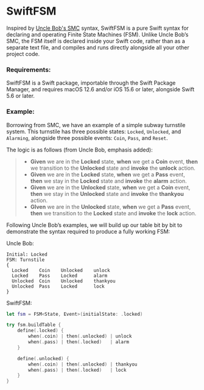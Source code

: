 # SwiftFSM

Inspired by [Uncle Bob's SMC][1] syntax, SwiftFSM is a pure Swift syntax for declaring and operating Finite State Machines (FSM). Unlike Uncle Bob’s SMC, the FSM itself is declared inside your Swift code, rather than as a separate text file, and compiles and runs directly alongside all your other project code.

### Requirements:

SwiftFSM is a Swift package, importable through the Swift Package Manager, and requires macOS 12.6 and/or iOS 15.6 or later, alongside Swift 5.6 or later.

### Example:

Borrowing from SMC, we have an example of a simple subway turnstile system. This turnstile has three possible states: `Locked`, `Unlocked`, and `Alarming`, alongside three possible events: `Coin`, `Pass`, and `Reset`.

The logic is as follows (from Uncle Bob, emphasis added): 

> - **Given** we are in the **Locked** state, **when** we get a **Coin** event, **then** we transition to the **Unlocked** state and **invoke** the **unlock** action.
> - **Given** we are in the **Locked** state, **when** we get a **Pass** event, **then** we stay in the **Locked** state and **invoke** the **alarm** action.
> - **Given** we are in the **Unlocked** state, **when** we get a **Coin** event, **then** we stay in the **Unlocked** state and **invoke** the **thankyou** action.
> - **GIven** we are in the **Unlocked** state, **when** we get a **Pass** event, **then** we transition to the **Locked** state and **invoke** the **lock** action.

Following Uncle Bob’s examples, we will build up our table bit by bit to demonstrate the syntax required to produce a fully working FSM:

Uncle Bob:

```
Initial: Locked
FSM: Turnstile
{
  Locked    Coin    Unlocked    unlock
  Locked    Pass    Locked      alarm
  Unlocked  Coin    Unlocked    thankyou
  Unlocked  Pass    Locked      lock
}
```

SwiftFSM:

```swift
let fsm = FSM<State, Event>(initialState: .locked)

try fsm.buildTable {
    define(.locked) {
        when(.coin) | then(.unlocked) | unlock
        when(.pass) | then(.locked)   | alarm
    }

    define(.unlocked) {
        when(.coin) | then(.unlocked) | thankyou
        when(.pass) | then(.locked)   | lock
    }
}
```



[1]:	https://github.com/unclebob/CC_SMC